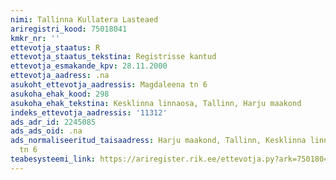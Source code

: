 ```yaml
---
nimi: Tallinna Kullatera Lasteaed
ariregistri_kood: 75018041
kmkr_nr: ''
ettevotja_staatus: R
ettevotja_staatus_tekstina: Registrisse kantud
ettevotja_esmakande_kpv: 28.11.2000
ettevotja_aadress: .na
asukoht_ettevotja_aadressis: Magdaleena tn 6
asukoha_ehak_kood: 298
asukoha_ehak_tekstina: Kesklinna linnaosa, Tallinn, Harju maakond
indeks_ettevotja_aadressis: '11312'
ads_adr_id: 2245085
ads_ads_oid: .na
ads_normaliseeritud_taisaadress: Harju maakond, Tallinn, Kesklinna linnaosa, Magdaleena
  tn 6
teabesysteemi_link: https://ariregister.rik.ee/ettevotja.py?ark=75018041&ref=rekvisiidid
---
```

